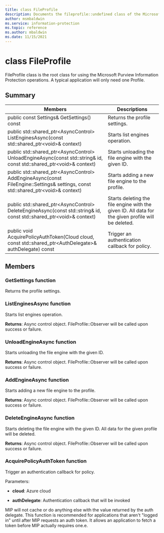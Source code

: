 ```yaml
---
title: class FileProfile 
description: Documents the fileprofile::undefined class of the Microsoft Purview Information Protection SDK.
author: msmbaldwin
ms.service: information-protection
ms.topic: reference
ms.author: mbaldwin
ms.date: 11/15/2021
---
```


# class FileProfile 
FileProfile class is the root class for using the Microsoft Purview Information Protection operations.
A typical application will only need one Profile.
  
## Summary
 Members                        | Descriptions                                
--------------------------------|---------------------------------------------
public const Settings& GetSettings() const  |  Returns the profile settings.
public std::shared_ptr\<AsyncControl\> ListEnginesAsync(const std::shared_ptr\<void\>& context)  |  Starts list engines operation.
public std::shared_ptr\<AsyncControl\> UnloadEngineAsync(const std::string& id, const std::shared_ptr\<void\>& context)  |  Starts unloading the file engine with the given ID.
public std::shared_ptr\<AsyncControl\> AddEngineAsync(const FileEngine::Settings& settings, const std::shared_ptr\<void\>& context)  |  Starts adding a new file engine to the profile.
public std::shared_ptr\<AsyncControl\> DeleteEngineAsync(const std::string& id, const std::shared_ptr\<void\>& context)  |  Starts deleting the file engine with the given ID. All data for the given profile will be deleted.
public void AcquirePolicyAuthToken(Cloud cloud, const std::shared_ptr\<AuthDelegate\>& authDelegate) const  |  Trigger an authentication callback for policy.
  
## Members
  
### GetSettings function
Returns the profile settings.
  
### ListEnginesAsync function
Starts list engines operation.

  
**Returns**: Async control object.
FileProfile::Observer will be called upon success or failure.
  
### UnloadEngineAsync function
Starts unloading the file engine with the given ID.

  
**Returns**: Async control object.
FileProfile::Observer will be called upon success or failure.
  
### AddEngineAsync function
Starts adding a new file engine to the profile.

  
**Returns**: Async control object.
FileProfile::Observer will be called upon success or failure.
  
### DeleteEngineAsync function
Starts deleting the file engine with the given ID. All data for the given profile will be deleted.

  
**Returns**: Async control object.
FileProfile::Observer will be called upon success or failure.
  
### AcquirePolicyAuthToken function
Trigger an authentication callback for policy.

Parameters:  
* **cloud**: Azure cloud 


* **authDelegate**: Authentication callback that will be invoked


MIP will not cache or do anything else with the value returned by the auth delegate. This function is recommended for applications that aren't "logged in" until after MIP requests an auth token. It allows an application to fetch a token before MIP actually requires one.e.